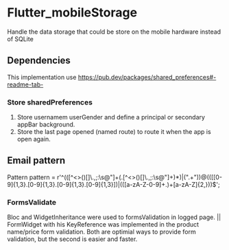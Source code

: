 # Flutter_mobileStorage

Handle the data storage that could be store on the mobile hardware instead of SQLite

## Dependencies

This implementation use https://pub.dev/packages/shared_preferences#-readme-tab-

### Store sharedPreferences

1. Store usernamem userGender and define a principal or secondary appBar background.
2. Store the last page opened (named route) to route it when the app is open again.


## Email pattern 

Pattern pattern = r'^(([^<>()[\]\\.,;:\s@\"]+(\.[^<>()[\]\\.,;:\s@\"]+)*)|(\".+\"))@((\[[0-9]{1,3}\.[0-9]{1,3}\.[0-9]{1,3}\.[0-9]{1,3}\])|(([a-zA-Z\-0-9]+\.)+[a-zA-Z]{2,}))$';

### FormsValidate

Bloc and WidgetInheritance were used to formsValidation in logged page. || FormWidget with his KeyReference was implemented in the product name/price form validation. Both are optimial ways to provide form validation, but the second is easier and faster.

